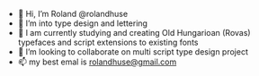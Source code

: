 - 👋 Hi, I’m Roland @rolandhuse
- 👀 I’m into type design and lettering
- 🌱 I am currently studying and creating Old Hungarioan (Rovas) typefaces and script extensions to existing fonts
- 💞️ I’m looking to collaborate on multi script type design project
- 📫 my best emal is rolandhuse@gmail.com

<!---
rolandhuse/rolandhuse is a ✨ special ✨ repository because its `README.md` (this file) appears on your GitHub profile.
You can click the Preview link to take a look at your changes.
--->
